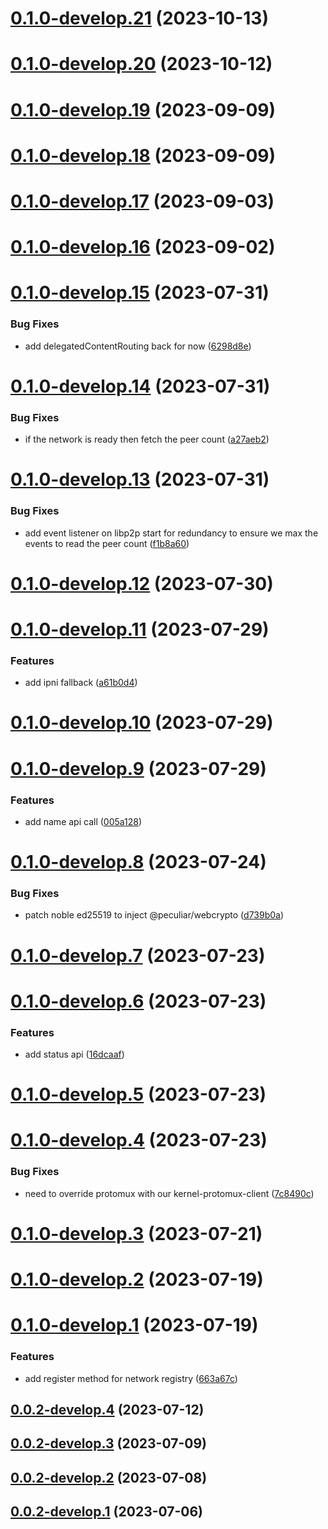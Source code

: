 # [0.1.0-develop.21](https://git.lumeweb.com/LumeWeb/kernel-ipfs/compare/v0.1.0-develop.20...v0.1.0-develop.21) (2023-10-13)

# [0.1.0-develop.20](https://git.lumeweb.com/LumeWeb/kernel-ipfs/compare/v0.1.0-develop.19...v0.1.0-develop.20) (2023-10-12)

# [0.1.0-develop.19](https://git.lumeweb.com/LumeWeb/kernel-ipfs/compare/v0.1.0-develop.18...v0.1.0-develop.19) (2023-09-09)

# [0.1.0-develop.18](https://git.lumeweb.com/LumeWeb/kernel-ipfs/compare/v0.1.0-develop.17...v0.1.0-develop.18) (2023-09-09)

# [0.1.0-develop.17](https://git.lumeweb.com/LumeWeb/kernel-ipfs/compare/v0.1.0-develop.16...v0.1.0-develop.17) (2023-09-03)

# [0.1.0-develop.16](https://git.lumeweb.com/LumeWeb/kernel-ipfs/compare/v0.1.0-develop.15...v0.1.0-develop.16) (2023-09-02)

# [0.1.0-develop.15](https://git.lumeweb.com/LumeWeb/kernel-ipfs/compare/v0.1.0-develop.14...v0.1.0-develop.15) (2023-07-31)


### Bug Fixes

* add delegatedContentRouting back for now ([6298d8e](https://git.lumeweb.com/LumeWeb/kernel-ipfs/commit/6298d8e914eafdc62a23b0bad548902545489c4e))

# [0.1.0-develop.14](https://git.lumeweb.com/LumeWeb/kernel-ipfs/compare/v0.1.0-develop.13...v0.1.0-develop.14) (2023-07-31)


### Bug Fixes

* if the network is ready then fetch the peer count ([a27aeb2](https://git.lumeweb.com/LumeWeb/kernel-ipfs/commit/a27aeb2ec8493b933b3305b2b14e3c960d7c1d0c))

# [0.1.0-develop.13](https://git.lumeweb.com/LumeWeb/kernel-ipfs/compare/v0.1.0-develop.12...v0.1.0-develop.13) (2023-07-31)


### Bug Fixes

* add event listener on libp2p start for redundancy to ensure we max the events to read the peer count ([f1b8a60](https://git.lumeweb.com/LumeWeb/kernel-ipfs/commit/f1b8a603dfdca93e08692e7ad29fd2466c76d6d0))

# [0.1.0-develop.12](https://git.lumeweb.com/LumeWeb/kernel-ipfs/compare/v0.1.0-develop.11...v0.1.0-develop.12) (2023-07-30)

# [0.1.0-develop.11](https://git.lumeweb.com/LumeWeb/kernel-ipfs/compare/v0.1.0-develop.10...v0.1.0-develop.11) (2023-07-29)


### Features

* add ipni fallback ([a61b0d4](https://git.lumeweb.com/LumeWeb/kernel-ipfs/commit/a61b0d4771e885092bb47216f5fd525fa27caf4b))

# [0.1.0-develop.10](https://git.lumeweb.com/LumeWeb/kernel-ipfs/compare/v0.1.0-develop.9...v0.1.0-develop.10) (2023-07-29)

# [0.1.0-develop.9](https://git.lumeweb.com/LumeWeb/kernel-ipfs/compare/v0.1.0-develop.8...v0.1.0-develop.9) (2023-07-29)


### Features

* add name api call ([005a128](https://git.lumeweb.com/LumeWeb/kernel-ipfs/commit/005a128a2c159ca88199bb85598a24fd0c9b2da6))

# [0.1.0-develop.8](https://git.lumeweb.com/LumeWeb/kernel-ipfs/compare/v0.1.0-develop.7...v0.1.0-develop.8) (2023-07-24)


### Bug Fixes

* patch noble ed25519 to inject @peculiar/webcrypto ([d739b0a](https://git.lumeweb.com/LumeWeb/kernel-ipfs/commit/d739b0a28697450e7fe46e96e43edfa5446d8885))

# [0.1.0-develop.7](https://git.lumeweb.com/LumeWeb/kernel-ipfs/compare/v0.1.0-develop.6...v0.1.0-develop.7) (2023-07-23)

# [0.1.0-develop.6](https://git.lumeweb.com/LumeWeb/kernel-ipfs/compare/v0.1.0-develop.5...v0.1.0-develop.6) (2023-07-23)


### Features

* add status api ([16dcaaf](https://git.lumeweb.com/LumeWeb/kernel-ipfs/commit/16dcaafd781ee3957a489c73b8027b2eabca648f))

# [0.1.0-develop.5](https://git.lumeweb.com/LumeWeb/kernel-ipfs/compare/v0.1.0-develop.4...v0.1.0-develop.5) (2023-07-23)

# [0.1.0-develop.4](https://git.lumeweb.com/LumeWeb/kernel-ipfs/compare/v0.1.0-develop.3...v0.1.0-develop.4) (2023-07-23)


### Bug Fixes

* need to override protomux with our kernel-protomux-client ([7c8490c](https://git.lumeweb.com/LumeWeb/kernel-ipfs/commit/7c8490c6f50d2b91880b1aea20f69ce4492dfb01))

# [0.1.0-develop.3](https://git.lumeweb.com/LumeWeb/kernel-ipfs/compare/v0.1.0-develop.2...v0.1.0-develop.3) (2023-07-21)

# [0.1.0-develop.2](https://git.lumeweb.com/LumeWeb/kernel-ipfs/compare/v0.1.0-develop.1...v0.1.0-develop.2) (2023-07-19)

# [0.1.0-develop.1](https://git.lumeweb.com/LumeWeb/kernel-ipfs/compare/v0.0.2-develop.4...v0.1.0-develop.1) (2023-07-19)


### Features

* add register method for network registry ([663a67c](https://git.lumeweb.com/LumeWeb/kernel-ipfs/commit/663a67c7ba9450c6a499f6ce3dcb06d0245476d3))

## [0.0.2-develop.4](https://git.lumeweb.com/LumeWeb/kernel-ipfs/compare/v0.0.2-develop.3...v0.0.2-develop.4) (2023-07-12)

## [0.0.2-develop.3](https://git.lumeweb.com/LumeWeb/kernel-ipfs/compare/v0.0.2-develop.2...v0.0.2-develop.3) (2023-07-09)

## [0.0.2-develop.2](https://git.lumeweb.com/LumeWeb/kernel-ipfs/compare/v0.0.2-develop.1...v0.0.2-develop.2) (2023-07-08)

## [0.0.2-develop.1](https://git.lumeweb.com/LumeWeb/kernel-ipfs/compare/v0.0.1...v0.0.2-develop.1) (2023-07-06)

